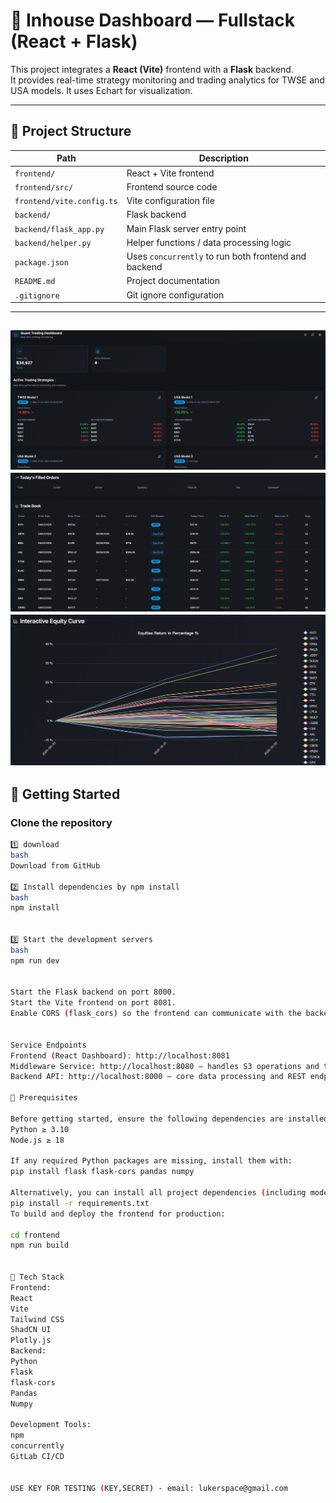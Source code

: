 # 🧠 Inhouse Dashboard — Fullstack (React + Flask)

This project integrates a **React (Vite)** frontend with a **Flask** backend.  
It provides real-time strategy monitoring and trading analytics for TWSE and USA models.
It uses Echart for visualization.

---

## 📁 Project Structure

| Path                          | Description                                         |
|-------------------------------|-----------------------------------------------------|
| `frontend/`                   | React + Vite frontend                              |
| `frontend/src/`               | Frontend source code                               |
| `frontend/vite.config.ts`     | Vite configuration file                            |
| `backend/`                    | Flask backend                                      |
| `backend/flask_app.py`        | Main Flask server entry point                      |
| `backend/helper.py`          | Helper functions / data processing logic           |
| `package.json`               | Uses `concurrently` to run both frontend and backend |
| `README.md`                  | Project documentation                              |
| `.gitignore`                 | Git ignore configuration                           |

---



![Dashboard Preview](./png/png1.png)
![Dashboard Preview](./png/png2.png)
![Dashboard Preview](./png/png3.png)
---

## 🚀 Getting Started

### Clone the repository

```bash
1️⃣ download
bash
Download from GitHub

2️⃣ Install dependencies by npm install
bash
npm install


3️⃣ Start the development servers
bash
npm run dev


Start the Flask backend on port 8000.
Start the Vite frontend on port 8081.
Enable CORS (flask_cors) so the frontend can communicate with the backend seamlessly.


Service Endpoints
Frontend (React Dashboard): http://localhost:8081
Middleware Service: http://localhost:8080 — handles S3 operations and triggers data reloads
Backend API: http://localhost:8000 — core data processing and REST endpoints

📝 Prerequisites

Before getting started, ensure the following dependencies are installed on your system:
Python ≥ 3.10
Node.js ≥ 18

If any required Python packages are missing, install them with:
pip install flask flask-cors pandas numpy

Alternatively, you can install all project dependencies (including model-related packages) using:
pip install -r requirements.txt
To build and deploy the frontend for production:

cd frontend
npm run build


🧰 Tech Stack
Frontend:
React
Vite
Tailwind CSS
ShadCN UI
Plotly.js
Backend:
Python
Flask
flask-cors
Pandas
Numpy

Development Tools:
npm
concurrently
GitLab CI/CD


USE KEY FOR TESTING (KEY,SECRET) - email: lukerspace@gmail.com